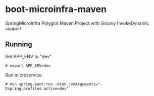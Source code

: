 # boot-microinfra-maven

SpringMicroInfra Polyglot Maven Project with Groovy InvokeDynamic support


Running
---

Set APP_ENV to "dev"

    # export APP_ENV=dev

Run microservice

    # mvn spring-boot:run -Drun.jvmArguments="-Dspring.profiles.active=dev"